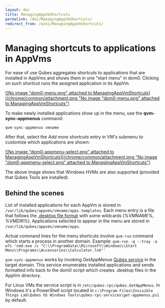 ```yaml
---
layout: doc
title: ManagingAppVmShortcuts
permalink: /doc/ManagingAppVmShortcuts/
redirect_from: /wiki/ManagingAppVmShortcuts/
---
```


Managing shortcuts to applications in AppVms
============================================

For ease of use Qubes aggregates shortcuts to applications that are installed in AppVms and shows them in one "start menu" in dom0. Clicking on such shortcut runs the assigned application in its AppVm.

[![No image "dom0-menu.png" attached to ManagingAppVmShortcuts](/chrome/common/attachment.png "No image "dom0-menu.png" attached to ManagingAppVmShortcuts")](/attachment/wiki/ManagingAppVmShortcuts/dom0-menu.png)

To make newly installed applications show up in the menu, use the **qvm-sync-appmenus** command:

`qvm-sync-appmenus vmname`

After that, select the *Add more shortcuts* entry in VM's submenu to customize which applications are shown:

[![No image "dom0-appmenu-select.png" attached to ManagingAppVmShortcuts](/chrome/common/attachment.png "No image "dom0-appmenu-select.png" attached to ManagingAppVmShortcuts")](/attachment/wiki/ManagingAppVmShortcuts/dom0-appmenu-select.png)

The above image shows that Windows HVMs are also supported (provided that Qubes Tools are installed).

Behind the scenes
-----------------

List of installed applications for each AppVm is stored in `/var/lib/qubes/appvms/vmname/apps.templates`. Each menu entry is a file that follows the [.desktop file format](http://standards.freedesktop.org/desktop-entry-spec/desktop-entry-spec-latest.html) with some wildcards (*%VMNAME%*, *%VMDIR%*). Applications selected to appear in the menu are stored in `/var/lib/qubes/appvms/vmname/apps`.

Actual command lines for the menu shortcuts involve `qvm-run` command which starts a process in another domain. Example: `qvm-run -q --tray -a w7s 'cmd.exe /c "C:\\ProgramData\\Microsoft\\Windows\\Start Menu\\Programs\\Accessories\\Calculator.lnk"'`

`qvm-sync-appmenus` works by invoking *GetAppMenus* [Qubes service](/doc/Qrexec) in the target domain. This service enumerates installed applications and sends formatted info back to the dom0 script which creates .desktop files in the AppVm directory.

For Linux VMs the service script is in `/etc/qubes-rpc/qubes.GetAppMenus`. In Windows it's a PowerShell script located in `c:\Program Files\Invisible Things Lab\Qubes OS Windows Tools\qubes-rpc-services\get-appmenus.ps1` by default.
